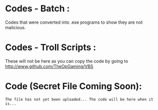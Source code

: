 
# Codes - Batch :
  Codes that were converted into .exe programs to show they are not malicious.


# Codes - Troll Scripts :
  These will not be here as you can copy the code by going to http://www.github.com/TheOpGaming/VBS


#  Code (Secret File Coming Soon):
    The file has not yet been uploaded... The code will be here when it is...


